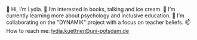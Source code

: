 👋 Hi, I’m Lydia.
👀 I’m interested in books, talking and ice cream. 
🌱 I’m currently learning more about psychology and inclusive education.
💞️ I’m collaborating on the "DYNAMIK" project with a focus on teacher beliefs.
📫 How to reach me: lydia.kuettner@uni-potsdam.de

<!---
Lydkue/Lydkue is a ✨ special ✨ repository because its `README.md` (this file) appears on your GitHub profile.
You can click the Preview link to take a look at your changes.
--->
